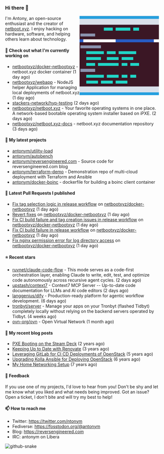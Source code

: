 
### Hi there 👋

<img align="right" src="https://raw.githubusercontent.com/antonym/antonym/master/assets/nbxyz.png" width="260">

I'm Antony, an open-source enthusiast and the creator of [netboot.xyz](https://netboot.xyz). I enjoy 
hacking on hardware, software, and helping others learn about technology. 

#### 👷 Check out what I'm currently working on

- [netbootxyz/docker-netbootxyz](https://github.com/netbootxyz/docker-netbootxyz) - netboot.xyz docker container (1 day ago)
- [netbootxyz/webapp](https://github.com/netbootxyz/webapp) - NodeJS helper Application for managing local deployments of netboot.xyz (1 day ago)
- [stackers-network/hyp-testing](https://github.com/stackers-network/hyp-testing) (2 days ago)
- [netbootxyz/netboot.xyz](https://github.com/netbootxyz/netboot.xyz) - Your favorite operating systems in one place.  A network-based bootable operating system installer based on iPXE. (2 days ago)
- [netbootxyz/netboot.xyz-docs](https://github.com/netbootxyz/netboot.xyz-docs) - netboot.xyz documentation repository (3 days ago)

#### 🌱 My latest projects

- [antonym/utility-load](https://github.com/antonym/utility-load)
- [antonym/autobench](https://github.com/antonym/autobench)
- [antonym/reversengineered.com](https://github.com/antonym/reversengineered.com) - Source code for reversengineered.com blog
- [antonym/terraform-demo](https://github.com/antonym/terraform-demo) - Demonstration repo of multi-cloud deployment with Terraform and Ansible
- [antonym/docker-boinc](https://github.com/antonym/docker-boinc) - dockerfile for building a boinc client container

#### 🔨 Latest Pull Requests I published

- [Fix tag selection logic in release workflow](https://github.com/netbootxyz/docker-netbootxyz/pull/92) on [netbootxyz/docker-netbootxyz](https://github.com/netbootxyz/docker-netbootxyz) (1 day ago)
- [Revert fixes](https://github.com/netbootxyz/docker-netbootxyz/pull/91) on [netbootxyz/docker-netbootxyz](https://github.com/netbootxyz/docker-netbootxyz) (1 day ago)
- [Fix CI build failure and tag creation issues in release workflow](https://github.com/netbootxyz/docker-netbootxyz/pull/90) on [netbootxyz/docker-netbootxyz](https://github.com/netbootxyz/docker-netbootxyz) (1 day ago)
- [Fix CI build failure in release workflow](https://github.com/netbootxyz/docker-netbootxyz/pull/89) on [netbootxyz/docker-netbootxyz](https://github.com/netbootxyz/docker-netbootxyz) (1 day ago)
- [Fix nginx permission error for log directory access](https://github.com/netbootxyz/docker-netbootxyz/pull/88) on [netbootxyz/docker-netbootxyz](https://github.com/netbootxyz/docker-netbootxyz) (1 day ago)

#### ⭐ Recent stars

- [ruvnet/claude-code-flow](https://github.com/ruvnet/claude-code-flow) - This mode serves as a code-first orchestration layer, enabling Claude to write, edit, test, and optimize code autonomously across recursive agent cycles. (2 days ago)
- [upstash/context7](https://github.com/upstash/context7) - Context7 MCP Server -- Up-to-date code documentation for LLMs and AI code editors (2 days ago)
- [langgenius/dify](https://github.com/langgenius/dify) - Production-ready platform for agentic workflow development. (6 days ago)
- [tronbyt/server](https://github.com/tronbyt/server) - Manage your apps on your Tronbyt (flashed Tidbyt) completely locally without relying on the backend servers operated by Tidbyt. (4 weeks ago)
- [ovn-org/ovn](https://github.com/ovn-org/ovn) - Open Virtual Network (1 month ago)

#### 📜 My recent blog posts

- [PXE Booting on the Steam Deck](https://www.reversengineered.com/2022/08/02/pxe-booting-on-the-steam-deck/) (2 years ago)
- [Keeping Up to Date with Renovate](https://www.reversengineered.com/2022/03/13/keeping-up-to-date-with-renovate/) (3 years ago)
- [Leveraging GitLab for CI CD Deployments of OpenStack](https://www.reversengineered.com/2019/08/13/leveraging-gitlab-for-ci-cd-deployments-of-openstack/) (5 years ago)
- [Upgrading Kolla Ansible for Deploying OpenStack](https://www.reversengineered.com/2019/05/10/upgrading-kolla-ansible-for-deploying-openstack/) (6 years ago)
- [My Home Networking Setup](https://www.reversengineered.com/2017/07/29/my-home-networking-setup/) (7 years ago)

#### 💬 Feedback

If you use one of my projects, I'd love to hear from you! Don't be shy and let me know what you liked
and what needs being improved. Got an issue? Open a ticket, I don't bite and will try my best to help!

#### 📫 How to reach me

- Twitter: https://twitter.com/ntonym
- Fediverse: https://fosstodon.org/@antonym
- Blog: https://reversengineered.com
- IRC: antonym on Libera
<picture>
  <source media="(prefers-color-scheme: dark)" srcset="https://raw.githubusercontent.com/antonym/antonym/output/github-contribution-grid-snake-dark.svg" />
  <source media="(prefers-color-scheme: light)" srcset="https://raw.githubusercontent.com/antonym/antonym/output/github-contribution-grid-snake.svg" />
  <img alt="github-snake" src="github-snake.svg" />
</picture>
